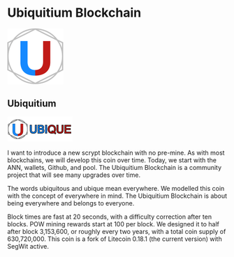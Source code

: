 Ubiquitium Blockchain
===================================== 
![](share/pixmaps/bitcoin128.png)

Ubiquitium
---------------- 
![](share/pixmaps/nsis-header.bmp)

I want to introduce a new scrypt blockchain with no pre-mine.  As with most blockchains, we will develop this coin over time.  Today, we start with the ANN, wallets, Github, and pool.  The Ubiquitium Blockchain is a community project that will see many upgrades over time.

The words ubiquitous and ubique mean everywhere.  We modelled this coin with the concept of everywhere in mind.  The Ubiquitium Blockchain is about being everywhere and belongs to everyone. 

Block times are fast at 20 seconds, with a difficulty correction after ten blocks.  POW mining rewards start at 100 per block.  We designed it to half after block 3,153,600, or roughly every two years, with a total coin supply of 630,720,000.  This coin is a fork of Litecoin 0.18.1 (the current version) with SegWit active.
